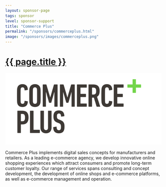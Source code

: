 ```yaml
---
layout: sponsor-page
tags: sponsor
level: sponsor-support
title: "Commerce Plus"
permalink: "/sponsors/commerceplus.html"
image: "/sponsors/images/commerceplus.png"
---
```


<h1 class="sponsor">
  <a href="{{page.permalink}}">{{ page.title }}</a>
</h1>

<img src="/sponsors/images/commerceplus.png" class="sponsor" />

Commerce Plus implements digital sales concepts for manufacturers and retailers. As a leading e-commerce agency, we develop innovative online shopping experiences which attract consumers and promote long-term customer loyalty. Our range of services spans consulting and concept development, the development of online shops and e-commerce platforms, as well as e-commerce management and operation.
